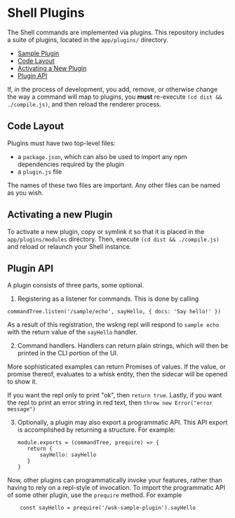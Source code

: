 # Shell Plugins

The Shell commands are implemented via plugins. This repository
includes a suite of plugins, located in the `app/plugins/` directory.

   - [Sample Plugin](sample-plugin/)
   - [Code Layout](#code-layout)
   - [Activating a New Plugin](#activating-a-new-plugin)
   - [Plugin API](#plugin-api)
   
If, in the process of development, you add, remove, or otherwise
change the way a command will map to plugins, you **must** re-execute
`(cd dist && ./compile.js)`, and then reload the renderer process.

## Code Layout

Plugins must have two top-level files:

  - a `package.json`, which can also be used to import any npm dependencies required by the plugin
  - a `plugin.js` file

The names of these two files are important. Any other files can be named as you wish.

## Activating a new Plugin

To activate a new plugin, copy or symlink it so that it is placed in
the `app/plugins/modules` directory. Then, execute `(cd dist &&
./compile.js)` and reload or relaunch your Shell instance.

## Plugin API

A plugin consists of three parts, some optional.

  1. Registering as a listener for commands. This is done by calling 
  ```
  commandTree.listen('/sample/echo', sayHello, { docs: 'Say hello!' })
  ```
  
  As a result of this registration, the wskng repl will respond to `sample echo` with the return value of the `sayHello` handler.
  
  2. Command handlers. Handlers can return plain strings, which will
 then be printed in the CLI portion of the UI.
 
  More sophisticated examples can return Promises of values. If the
  value, or promise thereof, evaluates to a whisk entity, then the
  sidecar will be opened to show it.
 
  If you want the repl only to print "ok", then `return true`. Lastly,
  if you want the repl to print an error string in red text, then
  `throw new Error("error message")`
  
  3. Optionally, a plugin may also export a programmatic API. This API
     export is accomplished by returning a structure. For example:
     ```
     module.exports = (commandTree, prequire) => {
        return {
            sayHello: sayHello
        }
     }
     ```

  Now, other plugins can programmatically invoke your features, rather
  than having to rely on a repl-style of invocation. To import the
  programmatic API of some other plugin, use the `prequire` method. For example
  ```
      const sayHello = prequire('/wsk-sample-plugin').sayHello
  ```
